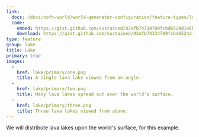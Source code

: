 ```yaml
---
link:
  docs: /docs/cofh-world/world-generator-configuration/feature-types/lake/
  code:
    embed: https://gist.github.com/sustained/02afb74334709fcbd6524d146b3c58e1.js
    download: https://gist.github.com/sustained/02afb74334709fcbd6524d146b3c58e1/archive/e4c27a6ea20aeeaa88bea598c7f033d2b879b0ff.zip
type: feature
group: lake
title: Lake
primary: true
images:
  -
    href: lake/primary/one.png
    title: A single lava lake viewed from an angle.
  -
    href: lake/primary/two.png
    title: Many lava lakes spread out over the world's surface.
  -
    href: lake/primary/three.png
    title: Three lava lakes viewed from above.
---
```


We will distribute lava lakes upon the world's surface, for this example.

